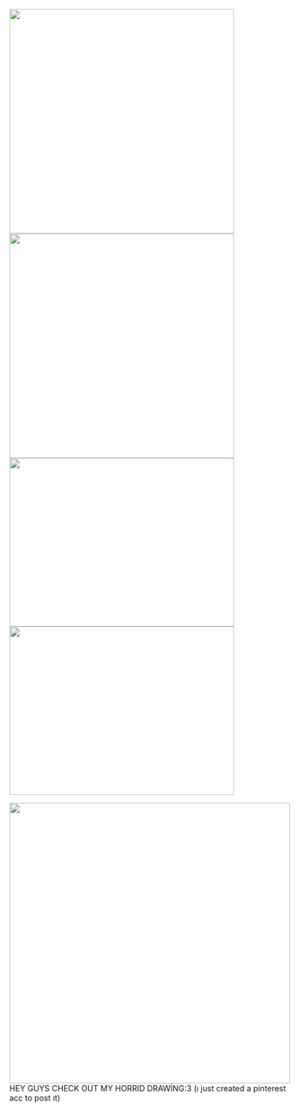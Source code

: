 <img src="https://img1.picmix.com/output/pic/normal/1/0/9/7/12397901_41626.gif" width="400" height="400"> <img src="https://img1.picmix.com/output/pic/normal/2/6/5/2/12152562_67f21.gif" width="400" height="400">
<img src="https://files.catbox.moe/gts5hj.png" width="400" height="300"><img src="https://files.catbox.moe/to1xi2.png" width="400" height="300">

<img src="https://files.catbox.moe/v64z48.jpeg" width="500" height="500"> HEY GUYS CHECK OUT MY HORRID DRAWİNG:3 (ı just created a pinterest acc to post ıt)
